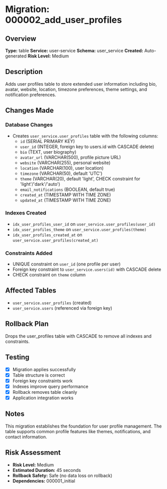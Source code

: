 # Migration: 000002_add_user_profiles

## Overview
**Type:** table
**Service:** user-service
**Schema:** user_service
**Created:** Auto-generated
**Risk Level:** Medium

## Description
Adds user profiles table to store extended user information including bio, avatar, website, location, timezone preferences, theme settings, and notification preferences.

## Changes Made

### Database Changes
- Creates `user_service.user_profiles` table with the following columns:
  - `id` (SERIAL PRIMARY KEY)
  - `user_id` (INTEGER, foreign key to users.id with CASCADE delete)
  - `bio` (TEXT, user biography)
  - `avatar_url` (VARCHAR(500), profile picture URL)
  - `website` (VARCHAR(255), personal website)
  - `location` (VARCHAR(100), user location)
  - `timezone` (VARCHAR(50), default 'UTC')
  - `theme` (VARCHAR(20), default 'light', CHECK constraint for 'light'/'dark'/'auto')
  - `email_notifications` (BOOLEAN, default true)
  - `created_at` (TIMESTAMP WITH TIME ZONE)
  - `updated_at` (TIMESTAMP WITH TIME ZONE)

### Indexes Created
- `idx_user_profiles_user_id` on `user_service.user_profiles(user_id)`
- `idx_user_profiles_theme` on `user_service.user_profiles(theme)`
- `idx_user_profiles_created_at` on `user_service.user_profiles(created_at)`

### Constraints Added
- UNIQUE constraint on `user_id` (one profile per user)
- Foreign key constraint to `user_service.users(id)` with CASCADE delete
- CHECK constraint on `theme` column

## Affected Tables
- `user_service.user_profiles` (created)
- `user_service.users` (referenced via foreign key)

## Rollback Plan
Drops the user_profiles table with CASCADE to remove all indexes and constraints.

## Testing
- [x] Migration applies successfully
- [x] Table structure is correct
- [x] Foreign key constraints work
- [x] Indexes improve query performance
- [x] Rollback removes table cleanly
- [x] Application integration works

## Notes
This migration establishes the foundation for user profile management. The table supports common profile features like themes, notifications, and contact information.

## Risk Assessment
- **Risk Level:** Medium
- **Estimated Duration:** 45 seconds
- **Rollback Safety:** Safe (no data loss on rollback)
- **Dependencies:** 000001_initial